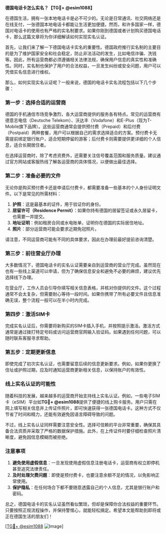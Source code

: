 **德国电话卡怎么实名？【TG💪+ @esim1088】**

在德国生活，拥有一张本地电话卡是必不可少的。无论是日常通讯、社交网络还是在线支付，一张德国本地电话卡都能让生活更加便捷。然而，和许多国家一样，德国对电话卡的使用也有严格的实名制要求。如果你刚到德国或者计划购买德国电话卡，那么这篇文章将为你详细解读如何实现实名认证。

首先，让我们来了解一下德国电话卡实名的重要性。德国政府推行实名制的主要目的是为了维护国家安全和社会稳定，防止非法活动的发生，比如电信诈骗、洗钱等。因此，所有运营商都必须遵循相关法律法规，确保用户信息的真实性和准确性。同时，实名制也保护了用户的合法权益，一旦发生纠纷或安全问题，用户可以凭借实名信息进行维权。

那么，如何实现实名认证呢？一般来说，德国的电话卡实名流程包括以下几个步骤：

### **第一步：选择合适的运营商**
德国的手机通信市场竞争激烈，各大运营商提供的服务各有特点。常见的运营商有德意志电信（Deutsche Telekom）、沃达丰（Vodafone）和E-Plus（现为T-Mobile旗下品牌）。这些运营商通常会提供预付费（Prepaid）和后付费（Postpaid）两种套餐，用户可以根据自己的需求选择适合的方案。预付费卡无需提前绑定银行账户，适合短期停留的游客；后付费卡则需要提供更详细的个人信息，适合长期居住者。

在选择运营商时，除了考虑资费外，还需要关注信号覆盖范围和服务质量。建议通过官方网站或客服热线了解各运营商的具体情况，以便做出最佳选择。

### **第二步：准备必要的文件**
无论你是购买预付费卡还是申请后付费卡，都需要准备一些基本的个人身份证明文件。以下是常见的所需材料：

1. **护照**：这是最基本的证件，用于验证你的身份。
2. **居留许可（Residence Permit）**：如果你持有德国的居留签证或永久居留卡，也需要一并提交。
3. **地址证明**：例如租房合同或水电账单，证明你在德国的实际居住地址。
4. **照片**：部分运营商可能会要求近期免冠照片。

请注意，不同运营商可能有不同的具体要求，因此在办理前最好提前咨询清楚。

### **第三步：前往营业厅办理**
大多数情况下，德国电话卡的实名认证需要亲自到运营商的营业厅完成。虽然现在也有一些线上渠道可以申请，但为了确保信息安全和避免不必要的麻烦，建议优先选择线下办理。

在营业厅，工作人员会引导你填写相关信息表格，并核对你提供的文件。这个过程通常不会太复杂，但需要耐心等待一段时间。如果你携带了所有必要文件且信息准确无误，整个流程一般可以在半小时内完成。

### **第四步：激活SIM卡**
完成实名认证后，你需要将新购买的SIM卡插入手机，并按照提示激活。激活方式通常是通过拨打特定号码或访问运营商官网输入验证码。如果遇到任何问题，可以随时联系客服寻求帮助。

### **第五步：定期更新信息**
即使完成了初次实名认证，也需要留意后续的信息更新要求。例如，如果你更换了住址或护照过期，应及时通知运营商更新相关信息，以保持账户的有效性。

### **线上实名认证的可能性**
随着科技的发展，越来越多的运营商开始支持线上实名认证。例如，一些电子SIM卡（eSIM）平台如**TG💪+ @esim1088**提供了便捷的线上购卡服务。用户只需在网上填写相关信息并上传证件照片，即可快速获得一张德国电话卡。这种方式不仅节省了时间和精力，还能有效避免因语言障碍导致的问题。

不过，线上实名认证同样需要注意安全性。选择可信赖的平台非常重要，确保其具备合法资质并采取了严格的数据保护措施。此外，在上传证件时要仔细检查照片清晰度，避免因信息模糊而被拒绝。

### **注意事项**
1. **避免使用虚假信息**：一旦发现使用虚假信息注册电话卡，运营商有权立即停机甚至追究法律责任。
2. **及时处理欠费问题**：即使是预付费卡，也要注意余额不足的情况，以免影响正常使用。
3. **保护隐私**：在任何场合下都不要随意透露自己的个人信息，尤其是银行账户和密码。

总之，德国电话卡的实名认证虽然看似繁琐，但却是保障你合法权益的重要环节。只要按照正规流程操作，并保持警惕心，就能轻松搞定。希望本文能帮助到即将或正在德国生活的朋友们！

[[TG💪+ @esim1088](https://t.me/s/esim1088) ![Image](https://i.postimg.cc/4NQfJmqS/Snipaste-2025-05-13-00-14-12.png)]
